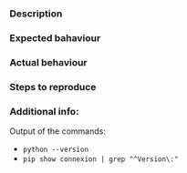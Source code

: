 ### Description



### Expected bahaviour



### Actual behaviour



### Steps to reproduce



### Additional info:

Output of the commands:

- `python --version`
- `pip show connexion | grep "^Version\:"`

